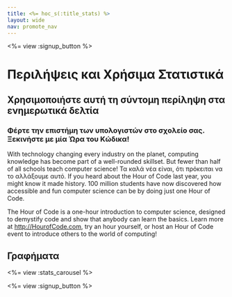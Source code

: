 ```yaml
---
title: <%= hoc_s(:title_stats) %>
layout: wide
nav: promote_nav
---
```



<a id="blurb"></a>

<%= view :signup_button %>

# Περιλήψεις και Χρήσιμα Στατιστικά

## Χρησιμοποιήστε αυτή τη σύντομη περίληψη στα ενημερωτικά δελτία

### Φέρτε την επιστήμη των υπολογιστών στο σχολείο σας. Ξεκινήστε με μία Ώρα του Κώδικα!

With technology changing every industry on the planet, computing knowledge has become part of a well-rounded skillset. But fewer than half of all schools teach computer science! Τα καλά νέα είναι, ότι πρόκειται να το αλλάξουμε αυτό. If you heard about the Hour of Code last year, you might know it made history. 100 million students have now discovered how accessible and fun computer science can be by doing just one Hour of Code.

The Hour of Code is a one-hour introduction to computer science, designed to demystify code and show that anybody can learn the basics. Learn more at <http://HourofCode.com>, try an hour yourself, or host an Hour of Code event to introduce others to the world of computing!

<a id="infographics"></a>

## Γραφήματα

<%= view :stats_carousel %>

<%= view :signup_button %>